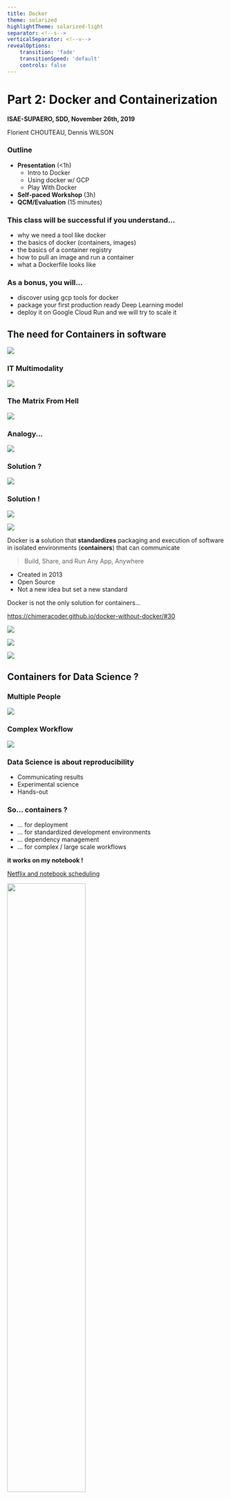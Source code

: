 ```yaml
---
title: Docker
theme: solarized
highlightTheme: solarized-light
separator: <!--s-->
verticalSeparator: <!--v-->
revealOptions:
    transition: 'fade'
    transitionSpeed: 'default'
    controls: false
---
```


# Part 2: Docker and Containerization

**ISAE-SUPAERO, SDD, November 26th, 2019**

Florient CHOUTEAU, Dennis WILSON

<!--v-->

### Outline

- **Presentation** (<1h)
    - Intro to Docker
    - Using docker w/ GCP
    - Play With Docker
- **Self-paced Workshop** (3h)
- **QCM/Evaluation** (15 minutes)

<!--v-->

### This class will be successful if you understand...

- why we need a tool like docker 
- the basics of docker (containers, images) <!-- .element: class="fragment" data-fragment-index="1" -->
- the basics of a container registry <!-- .element: class="fragment" data-fragment-index="2" -->
- how to pull an image and run a container <!-- .element: class="fragment" data-fragment-index="3" -->
- what a Dockerfile looks like <!-- .element: class="fragment" data-fragment-index="4" -->

<!--v-->

### As a bonus, you will...

- discover using gcp tools for docker <!-- .element: class="fragment" data-fragment-index="1" -->
- package your first production ready Deep Learning model  <!-- .element: class="fragment" data-fragment-index="2" -->
- deploy it on Google Cloud Run and we will try to scale it   <!-- .element: class="fragment" data-fragment-index="3" -->

<!--s-->

## The need for Containers in software

![](https://miro.medium.com/max/400/1*qY9Mmc2k_agwALr2UGY-8g.png)

<!--v-->

### IT Multimodality

![](https://pointful.github.io/docker-intro/docker-img/the-challenge.png)

<!--v-->

### The Matrix From Hell

![](https://pointful.github.io/docker-intro/docker-img/the-matrix-from-hell.png)

<!--v-->

### Analogy...

![](https://pointful.github.io/docker-intro/docker-img/cargo-transport-pre-1960.png)

<!--v-->

### Solution ?

![](https://pointful.github.io/docker-intro/docker-img/intermodal-shipping-container.png)

<!--v-->

### Solution !

![](https://pointful.github.io/docker-intro/docker-img/shipping-container-for-code.png)

<!--v-->

![](https://www.docker.com/sites/default/files/social/docker_facebook_share.png)

Docker is **a** solution that **standardizes** packaging and execution of software in isolated
 environments
 (**containers**) that can communicate

> Build, Share, and Run Any App, Anywhere

<!--v-->

- Created in 2013
- Open Source
- Not a new idea but set a new standard

<!--v-->

Docker is not the only solution for containers...

https://chimeracoder.github.io/docker-without-docker/#30

<!--v-->

![](https://lh5.googleusercontent.com/PwMu_wdvsJlgdNBg4YwDaZkRasjmkvnp3heWWeOR8-GGkrC-AFmcMOLIS-Dh04Qt9E_toSvZbZxXsVwvO_aMqiai6sVnA6L8MYcfL-Ov7pKvKwL4i8efODSCZv2wFz8WgA)

<!--v-->

![](https://pointful.github.io/docker-intro/docker-img/separation-of-concerns.png)

<!--v-->

![](https://image.slidesharecdn.com/docker101november2016-161205192653/95/docker-101-nov-2016-13-638.jpg)
<!--s-->

## Containers for Data Science ?

<!--v-->

### Multiple People

![](https://img.pngio.com/viewpoint-how-should-i-structure-my-data-science-team-science-teams-png-700_500.png)

<!--v-->

### Complex Workflow

![](https://miro.medium.com/max/1566/1*_EDimQP_2_sen1v3Xf3fpw.jpeg) <!-- .element: height="60%" width="60%" -->

<!--v-->

### Data Science is about reproducibility

- Communicating results
- Experimental science
- Hands-out

<!--v-->

### So... containers ?

- ... for deployment
- ... for standardized development environments
- ... dependency management
- ... for complex / large scale workflows

**it works on my notebook !**

<!--v-->

[Netflix and notebook scheduling](https://medium.com/netflix-techblog/scheduling-notebooks-348e6c14cfd6)

<img src="https://miro.medium.com/max/1229/0*byeqo-pBXVPU6xjq" alt="" style="width: 60%; height: 60%; background:none; border:none; box-shadow:none;"/>

<!--v-->

https://www.kubeflow.org/
![](https://miro.medium.com/max/2446/1*ZQsFV3o1c3Amu26Z-IEd7w.png)

<!--s-->

## Docker "in-depth"

<!--v-->

https://medium.com/swlh/what-exactly-is-docker-1dd62e1fde38

<!--v-->

### Drawbacks of VMs

- VM Contains full OS at each install => Install + Resource overhead
- VM needs pre-allocation of resource for each VM (=> Waste if not used)
- Communication between VM <=> Communication between computers

<!--v-->

### Container vs Virtual Machine

![](https://www.docker.com/sites/default/files/d8/2018-11/docker-containerized-and-vm-transparent-bg.png)

<!--v-->

### Container vs Virtual Machine, an Analogy

![](http://www.lukewilson.net/images/2017/02/apartment-house.png)

<!--v-->

### Resources allocation in containers

- Due to sharing underlying OS, the container manager can allocate resources (CPU, Storage, RAM) on the fly (!= VM)
- GPU is way easier to manage / share with containers

![](static/img/container.jpg)

<!--v-->

### Some drawbacks of containers

- Most containers solution are based on Linux (Docker makes Windows container possible though)
- Isolation is not perfect since containers share underlying kernels (security and stability)

<!--v-->

### Vocabulary of Docker

- **Layer**: Set of read-only files to provision the system
- **Image**: Read-Only layer "snapshot" of an environment. Can inherit from another **Image**
- **Container**: Read-Write instance of an **Image**
- **DockerFile**: Description of the process used to build an Image
- **Hub**: Repository of Docker Images

<!--v-->

![](https://pointful.github.io/docker-intro/docker-img/basics-of-docker-system.png)

<!--v--> 

### Layers, Container, Image ?

![](https://nvisium.com/articles/2014/2014-10-15-docker-cache-friend-or-foe/docker-filesystems-multilayer.png)

<!--v-->

### Image vs Container

Docker:
```Dockerfile
FROM python:3.6
RUN pip install torch
CMD ipython
```

```bash
docker build -f Dockerfile -t my-image:1.0 .
docker run my-image
```

Python:
```python
class BaseImage:
    def __init__(self, a):
       self.a = a

class NewImage(BaseImage):
    def __init__(self, a, b):
       super(NewImage, self).__init__(a=a)
       self.b = b

container = NewImage(a=0,b=1)
```

<!--v-->

### Dockerfile

```Dockerfile
FROM python:3.7
ENV MYVAR="HELLO"
RUN pip install torch
COPY my-conf.txt /app/my-conf.txt
ADD my-file.txt /app/my-file.txt
EXPOSE 9000
WORKDIR "/WORKDIR"
USER MYUSER
ENTRYPOINT ["/BIN/BASH"]
CMD ["ECHO” , "${MYVAR}"] 
```

```bash
docker build -f Dockerfile -t my-image:1.0 .
docker run my-image
```

- Reproducible (if you include static data)
- Can be put under version control (simple text file)

<!--v-->

### Architecture

![](https://docs.docker.com/engine/images/architecture.svg)

<!--v-->

### Registry

- Local registry: All images/containers in your machine
- https://hub.docker.com/
- GCP Container Registry
- Social Dimension (share docker images to speed up development/deployment)

<!--v-->

### In practice

<img src="static/img/docker_pratique.png" alt="" style="width: 50%; height: 50%; background:none; border:none; box-shadow:none;"/>

<!--s-->

## A bit about the ecosystem

<!--v-->

### Docker Compose

- Multi-containers application with networking

![](https://code.scottshipp.com/wp-content/uploads/2019/06/docker-compose-logo.png)

<!--v-->

### Docker Compose

```yaml
version: '3'

services:
  app:
    build: .
    image: takacsmark/flask-redis:1.0
    environment:
      - FLASK_ENV=development
    ports:
      - 5000:5000

  redis:
    image: redis:4.0.11-alpine
```

<!--v-->

### Scheduling & Orchestration

<img src="https://devopedia.org/images/article/37/6042.1530784538.jpg" alt="" style="width: 50%; height: 50%; background:none; border:none; box-shadow:none;"/>

<!--v-->

- Docker Swarm
- [Apache Mesos](https://mesos.apache.org/) / [Marathon](https://github.com/mesosphere/marathon)

... and the elephant in the room  <!-- .element: class="fragment" data-fragment-index="1" -->

**Kubernetes (k8s)**   <!-- .element: class="fragment" data-fragment-index="2" -->
<!--v-->

### [Kubernetes](https://kubernetes.io/docs/concepts/overview/what-is-kubernetes/)

- Intelligent and balanced scheduling of containers
- Creation, deletion, and movement of containers
- Easy scaling of containers
- Monitoring and self-healing abilities

<!--v-->

![](https://mapr.com/products/kubernetes/assets/containers-in-pods.png)

<--v-->

[Kubernetes comic !](https://cloud.google.com/kubernetes-engine/kubernetes-comic/)

<!--v-->

... and so many more !

![](https://img1.daumcdn.net/thumb/R800x0/?scode=mtistory2&fname=https%3A%2F%2Ft1.daumcdn.net%2Fcfile%2Ftistory%2F996C7D4B5AF43B6C27)

<!--s-->

## Docker and GCP

<!--v-->

### GCP & Docker

- The per-project dockerhub is called [Container Registry](https://cloud.google.com/container-registry/) 
- Your images look like this `eu.gcr.io/project-id/a/b/c:1.0`
- You can use [Google Cloud Build](https://cloud.google.com/cloud-build/) to build dockerfiles remotely `gcloud builds submit --tag gcr.io/[PROJECT_ID]/quickstart-image .`
- To use gcloud with docker: `gcloud auth configure-docker`

<!--v-->

### GCP & Docker

- Everything is container-based (virtualization...)
- You can even deploy "virtual machines" with containers directly

... Where's the boundary ?

<!--s-->

## Self-Paced Workshop

<!--v-->

### Demo time

<!--v-->

### play-with-docker

- You need to have a docker hub account : https://hub.docker.com/
- https://labs.play-with-docker.com/
- Free, interactive, cluster of vms to experiment docker with
- https://training.play-with-docker.com/ lots of resoures !

<!--v-->

[Go here](https://github.com/fchouteau/isae-practical-gcp/tree/master/2-docker)

[If you have finished go here](https://github.com/fchouteau/isae-practical-gcp/tree/master/3-deploy-model-into-production)

<!--s-->

## Cheatsheets

<!--v-->

![](https://jrebel.com/wp-content/uploads/2016/03/Docker-cheat-sheet-by-RebelLabs.png)

<!--v-->

### Dockerfile : Description d'une image

```Dockerfile
FROM python:3.7
ENV MYVAR="HELLO"
RUN pip install torch
COPY my-conf.txt /app/my-conf.txt
ADD my-file.txt /app/my-file.txt
EXPOSE 9000
WORKDIR "/WORKDIR"
USER MYUSER
ENTRYPOINT ["/BIN/BASH"]
CMD ["ECHO” , "${MYVAR}"] 
```

```bash
docker build -f Dockerfile -t my-image:1.0 .
docker run my-image
```

<!--v-->

### Images

        "docker search" sur un registry
            public (DokerHub)
            privé (entreprise)
        "docker build" à partir d'un Dockerfile
        "docker commit" sur un conteneur modifié
        "docker import" d'une arbo de base :
        
        cat centos6-base.tar | docker import - centos6-base


<!--v-->

### Containers

    docker create   : crée un conteneur
    docker run      : crée et démarre un conteneur
    docker stop     : arrête un conteneur
    docker start    : démarre un conteneur
    docker restart  : redémarre un conteneur
    docker rm       : supprime un conteneur
    docker kill     : envoie un SIGKILL au conteneur
    docker attach   : se connecte à un conteneur en exécution 
    docker exec     : exécute une cmd dans un conteneur

<!--v-->

### Containers


    -d, --detach       Run container in background and print ID
    -e, --env=[]       Set environment variables
    -i, --interactive  Keep STDIN open even if not attached
    -p, --publish=[]   Publish a container's port(s) to the host
    --rm               Automatically rm container when it exits
    -t, --tty          Allocate a pseudo-TTY
    -v, --volume=[]    Bind mount a volume
    -w, --workdir      Working directory inside the container

<!--s-->

## Docker Key Points

<!--v-->

### What we have learned

- Containerisation is the step beyond virtualization
- Containers are used to package software in a standardized way
- Docker Images share underlying OS & can share dependencies
- Unlike VM, you don't pre-allocate resources with containers (due to kernel sharing)
- Images are 'Classes', Containers are 'Objects'
- Docker Hubs enable collaboration

<!--v-->

## What we haven't touched

- Containers really shine when you are deploying multi-containers applications
    - [This tutorial on microservices w/ Compose](https://training.play-with-docker.com/microservice-orchestration/)
- Containers really shine when you are in a cluster world
    - [Docker swarm](https://training.play-with-docker.com/swarm-stack-intro/)
- Orchestration & Scheduling
    - [Read this excellent Kubernetes comic !](https://cloud.google.com/kubernetes-engine/kubernetes-comic/)

